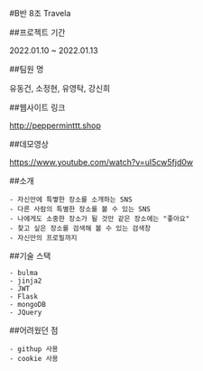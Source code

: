 #B반 8조 Travela

##프로젝트 기간

2022.01.10 ~ 2022.01.13

##팀원 명

유동건, 소정현, 유영탁, 강신희

##웹사이트 링크

http://pepperminttt.shop

##데모영상

https://www.youtube.com/watch?v=uI5cw5fjd0w

##소개

    - 자신만에 특볗한 장소를 소개하는 SNS
    - 다른 사람의 특별한 장소를 볼 수 있는 SNS
    - 나에게도 소중한 장소가 될 것만 같은 장소에는 "좋아요"
    - 찾고 싶은 장소를 검색해 볼 수 있는 검색창
    - 자신만의 프로필까지

##기술 스택

    - bulma
    - jinja2
    - JWT
    - Flask
    - mongoDB
    - JQuery

##어려웠던 점

    - githup 사용
    - cookie 사용
